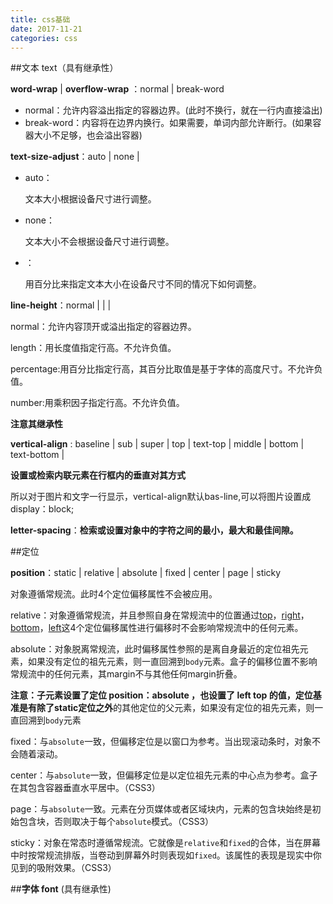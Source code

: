 ```yaml
---
title: css基础 
date: 2017-11-21 
categories: css
---
```


##文本 text（具有继承性）

**word-wrap** | **overflow-wrap** ：normal | break-word

* normal：允许内容溢出指定的容器边界。(此时不换行，就在一行内直接溢出)
* break-word：内容将在边界内换行。如果需要，单词内部允许断行。(如果容器大小不足够，也会溢出容器)

**text-size-adjust**：auto | none | [](http://www.css88.com/book/css/values/numeric/percentage.htm)

- auto：

  文本大小根据设备尺寸进行调整。

- none：

  文本大小不会根据设备尺寸进行调整。

- [](http://www.css88.com/book/css/values/numeric/percentage.htm)：

  用百分比来指定文本大小在设备尺寸不同的情况下如何调整。

**line-height**：normal | <length> | <percentage> | <number>

normal：允许内容顶开或溢出指定的容器边界。

length：用长度值指定行高。不允许负值。

percentage:用百分比指定行高，其百分比取值是基于字体的高度尺寸。不允许负值。

number:用乘积因子指定行高。不允许负值。

**注意其继承性**

**vertical-align** : baseline | sub | super | top | text-top | middle | bottom | text-bottom | 

**设置或检索内联元素在行框内的垂直对其方式**

所以对于图片和文字一行显示，vertical-align默认bas-line,可以将图片设置成display：block;

**letter-spacing**：**检索或设置对象中的字符之间的最小，最大和最佳间隙。**

##定位

**position**：static | relative | absolute | fixed | center | page | sticky

对象遵循常规流。此时4个定位偏移属性不会被应用。

relative：对象遵循常规流，并且参照自身在常规流中的位置通过[top](http://www.css88.com/book/css/properties/positioning/top.htm)，[right](http://www.css88.com/book/css/properties/positioning/right.htm)，[bottom](http://www.css88.com/book/css/properties/positioning/bottom.htm)，[left](http://www.css88.com/book/css/properties/positioning/left.htm)这4个定位偏移属性进行偏移时不会影响常规流中的任何元素。

absolute：对象脱离常规流，此时偏移属性参照的是离自身最近的定位祖先元素，如果没有定位的祖先元素，则一直回溯到`body`元素。盒子的偏移位置不影响常规流中的任何元素，其margin不与其他任何margin折叠。

**注意：**子元素设置了定位 position：absolute ，**也设置了 left top 的值**，定位基准是有**除了static定位之外**的其他定位的父元素，如果没有定位的祖先元素，则一直回溯到`body`元素

fixed：与`absolute`一致，但偏移定位是以窗口为参考。当出现滚动条时，对象不会随着滚动。

center：与`absolute`一致，但偏移定位是以定位祖先元素的中心点为参考。盒子在其包含容器垂直水平居中。（CSS3）

page：与`absolute`一致。元素在分页媒体或者区域块内，元素的包含块始终是初始包含块，否则取决于每个`absolute`模式。（CSS3）

sticky：对象在常态时遵循常规流。它就像是`relative`和`fixed`的合体，当在屏幕中时按常规流排版，当卷动到屏幕外时则表现如`fixed`。该属性的表现是现实中你见到的吸附效果。（CSS3）

##**字体 font** (具有继承性)

